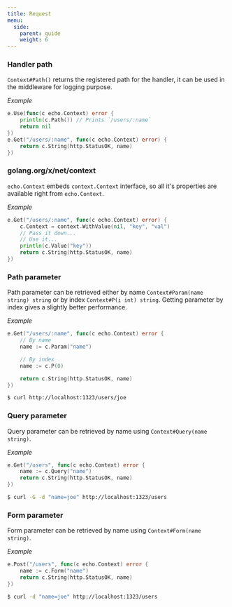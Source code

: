```yaml
---
title: Request
menu:
  side:
    parent: guide
    weight: 6
---
```


### Handler path

`Context#Path()` returns the registered path for the handler, it can be used in the
middleware for logging purpose.

*Example*

```go
e.Use(func(c echo.Context) error {
    println(c.Path()) // Prints `/users/:name`
    return nil
})
e.Get("/users/:name", func(c echo.Context) error) {
    return c.String(http.StatusOK, name)
})
```

### golang.org/x/net/context

`echo.Context` embeds `context.Context` interface, so all it's properties
are available right from `echo.Context`.

*Example*

```go
e.Get("/users/:name", func(c echo.Context) error) {
    c.Context = context.WithValue(nil, "key", "val")
    // Pass it down...
    // Use it...
    println(c.Value("key"))
    return c.String(http.StatusOK, name)
})
```

### Path parameter

Path parameter can be retrieved either by name `Context#Param(name string) string`
or by index `Context#P(i int) string`. Getting parameter by index gives a slightly
better performance.

*Example*

```go
e.Get("/users/:name", func(c echo.Context) error {
	// By name
	name := c.Param("name")

	// By index
	name := c.P(0)

	return c.String(http.StatusOK, name)
})
```

```sh
$ curl http://localhost:1323/users/joe
```

### Query parameter

Query parameter can be retrieved by name using `Context#Query(name string)`.

*Example*

```go
e.Get("/users", func(c echo.Context) error {
	name := c.Query("name")
	return c.String(http.StatusOK, name)
})
```

```sh
$ curl -G -d "name=joe" http://localhost:1323/users
```

### Form parameter

Form parameter can be retrieved by name using `Context#Form(name string)`.

*Example*

```go
e.Post("/users", func(c echo.Context) error {
	name := c.Form("name")
	return c.String(http.StatusOK, name)
})
```

```sh
$ curl -d "name=joe" http://localhost:1323/users
```
